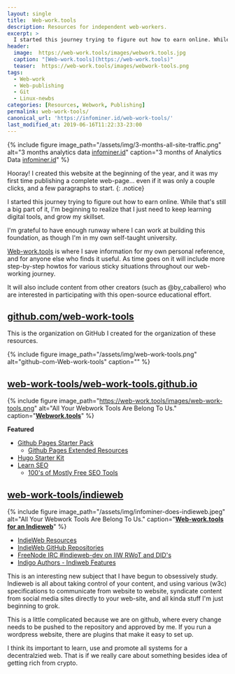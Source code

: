 ```yaml
---
layout: single
title:  Web-work.tools
description: Resources for independent web-workers.
excerpt: >
  I started this journey trying to figure out how to earn online. While that's still a big part of it, I'm realizing that I just need to keep learning digital tools, and grow my skillset.
header:
  image:  https://web-work.tools/images/webwork.tools.jpg
  caption: "[Web-work.tools](https://web-work.tools)"
  teaser:  https://web-work.tools/images/webwork-tools.png
tags: 
  - Web-work
  - Web-publishing
  - Git
  - Linux-newbs
categories: [Resources, Webwork, Publishing]
permalink: web-work-tools/
canonical_url: 'https://infominer.id/web-work-tools/'
last_modified_at: 2019-06-16T11:22:33-23:00
---
```




{% include figure image_path="/assets/img/3-months-all-site-traffic.png" alt="3 months analytics data [infominer.id](https://infominer.id)" caption="3 months of Analytics Data [infominer.id](https://infominer.id)" %}

Hooray! I created this website at the beginning of the year, and it was my first time publishing a complete web-page... even if it was only a couple clicks, and a few paragraphs to start.
{: .notice} 

I started this journey trying to figure out how to earn online. While that's still a big part of it, I'm beginning to realize that I just need to keep learning digital tools, and grow my skillset.

I'm grateful to have enough runway where I can work at building this foundation, as though I'm in my own self-taught university. 

[Web-work.tools](https://web-work.tools) is where I save information for my own personal reference, and for anyone else who finds it useful. As time goes on it will include more step-by-step howtos for various sticky situations throughout our web-working journey. 

It will also include content from other creators (such as @by_caballero) who are interested in participating with this open-source educational effort.

## [**github.com/web-work-tools**](https://github.com/web-work-tools/)

This is the organization on GitHub I created for the organization of these resources. 

{% include figure image_path="/assets/img/web-work-tools.png" alt="github-com-Web-work-tools" caption="" %}

## [**web-work-tools/web-work-tools.github.io**](https://github.com/web-work-tools)

{% include figure image_path="https://web-work.tools/images/web-work-tools.png" alt="All Your Webwork Tools Are Belong To Us." caption="[**Webwork.tools**](https://web-work.tools)" %}


**Featured**
  * [Github Pages Starter Pack](https://web-work.tools/github-pages-starter-pack/)
    * [Github Pages Extended Resources](https://web-work.tools/github-pages-extended-resources/)
  * [Hugo Starter Kit](https://web-work.tools/hugo-starter-kit/)
  * <a href="https://web-work.tools/learn-seo/" target="_blank">Learn SEO</a>
    * [100's of Mostly Free SEO Tools](https://web-work.tools/seo-tools/)


## [**web-work-tools/indieweb**](https://github.com/web-work-tools/indieweb)

{% include figure image_path="/assets/img/infominer-does-indieweb.jpeg" alt="All Your Webwork Tools Are Belong To Us." caption="[**Web-work.tools for an Indieweb**](https://web-work.tools/indieweb/)" %}


* [IndieWeb Resources](https://web-work.tools/indieweb/resources/)
* [IndieWeb GitHub Repositories](https://web-work.tools/indieweb/github-repos/)
* [FreeNode IRC #indieweb-dev on IIW RWoT and DID's](https://web-work.tools/indieweb/indieweb-dev-on-did/)
* [Indigo Authors - Indiweb Features](https://web-work.tools/indieweb/indigo-authors/)


This is an interesting new subject that I have begun to obsessively study. Indieweb is all about taking control of your content, and using various (w3c) specifications to communicate from website to website, syndicate content from social media sites directly to your web-site, and all kinda stuff I'm just beginning to grok.

This is a little complicated because we are on github, where every change needs to be pushed to the repository and approved by me. If you run a wordpress website, there are plugins that make it easy to set up.

I think its important to learn, use and promote all systems for a decentralzied web. That is if we really care about something besides idea of getting rich from crypto.

